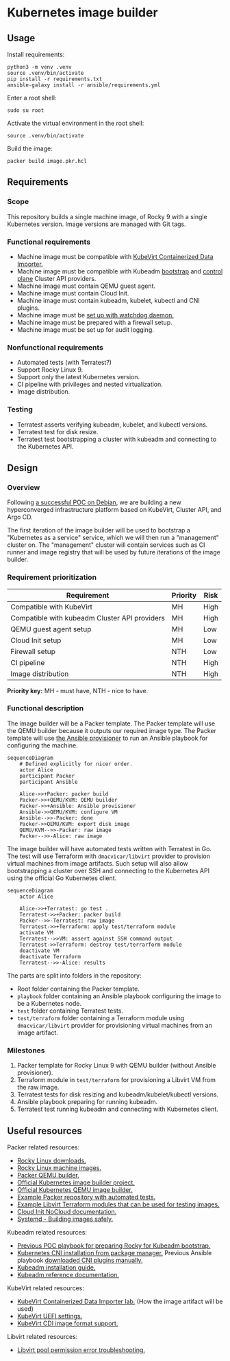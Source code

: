 # Kubernetes image builder

## Usage

Install requirements:

```
python3 -m venv .venv
source .venv/bin/activate
pip install -r requirements.txt
ansible-galaxy install -r ansible/requirements.yml
```

Enter a root shell:

```
sudo su root
```

Activate the virtual environment in the root shell:

```
source .venv/bin/activate
```

Build the image:

```
packer build image.pkr.hcl
```

## Requirements

### Scope

This repository builds a single machine image, of Rocky 9 with a single Kubernetes version.
Image versions are managed with Git tags.

### Functional requirements

- Machine image must be compatible with [KubeVirt Containerized Data Importer.](https://kubevirt.io/user-guide/operations/containerized_data_importer/)
- Machine image must be compatible with Kubeadm [bootstrap](https://github.com/kubernetes-sigs/cluster-api/tree/main/bootstrap/kubeadm) and [control plane](https://github.com/kubernetes-sigs/cluster-api/tree/main/controlplane/kubeadm) Cluster API providers.
- Machine image must contain QEMU guest agent.
- Machine image must contain Cloud Init.
- Machine image must contain kubeadm, kubelet, kubectl and CNI plugins.
- Machine image must be [set up with watchdog daemon.](https://kubevirt.io/user-guide/virtual_machines/liveness_and_readiness_probes/#defining-a-watchdog)
- Machine image must be prepared with a firewall setup.
- Machine image must be set up for audit logging.

### Nonfunctional requirements

- Automated tests (with Terratest?)
- Support Rocky Linux 9.
- Support only the latest Kubernetes version.
- CI pipeline with privileges and nested virtualization.
- Image distribution.

### Testing

- Terratest asserts verifying kubeadm, kubelet, and kubectl versions.
- Terratest test for disk resize.
- Terratest test bootstrapping a cluster with kubeadm and connecting to the Kubernetes API.

## Design

### Overview

Following [a successful POC on Debian](https://git.houseofkummer.com/Lior/terraform-libvirt),
we are building a new hyperconverged infrastructure platform based on KubeVirt, Cluster API, and Argo CD.

The first iteration of the image builder will be used to bootstrap a "Kubernetes as a service" service, which we will then run a "management" cluster on.
The "management" cluster will contain services such as CI runner and image registry that will be used by future iterations of the image builder.

### Requirement prioritization

| Requirement                                   | Priority | Risk |
| --------------------------------------------- | -------- | ---- |
| Compatible with KubeVirt                      | MH       | High |
| Compatible with kubeadm Cluster API providers | MH       | High |
| QEMU guest agent setup                        | MH       | Low  |
| Cloud Init setup                              | MH       | Low  |
| Firewall setup                                | NTH      | Low  |
| CI pipeline                                   | NTH      | High |
| Image distribution                            | NTH      | High |

**Priority key:** MH - must have, NTH - nice to have.

### Functional description

The image builder will be a Packer template.
The Packer template will use the QEMU builder because it outputs our required image type.
The Packer template will use [the Ansible provisioner](https://developer.hashicorp.com/packer/integrations/hashicorp/ansible/latest/components/provisioner/ansible) to run an Ansible playbook for configuring the machine.

```mermaid
sequenceDiagram
    # Defined explicitly for nicer order.
    actor Alice
    participant Packer
    participant Ansible

    Alice->>+Packer: packer build
    Packer->>+QEMU/KVM: QEMU builder
    Packer->>+Ansible: Ansible provisioner
    Ansible->>QEMU/KVM: configure VM
    Ansible-->>-Packer: done
    Packer->>QEMU/KVM: export disk image
    QEMU/KVM-->>-Packer: raw image
    Packer-->>-Alice: raw image
```

The image builder will have automated tests written with Terratest in Go.
The test will use Terraform with `dmacvicar/libvirt` provider to provision virtual machines from image artifacts.
Such setup will also allow bootstrapping a cluster over SSH and connecting to the Kubernetes API using the official Go Kubernetes client.

```mermaid
sequenceDiagram
    actor Alice

    Alice->>+Terratest: go test .
    Terratest->>+Packer: packer build
    Packer-->>-Terratest: raw image
    Terratest->>+Terraform: apply test/terraform module
    activate VM
    Terratest-->>VM: assert against SSH command output
    Terratest->>Terraform: destroy test/terrarform module
    deactivate VM
    deactivate Terraform
    Terratest-->>-Alice: results
```

The parts are split into folders in the repository:

- Root folder containing the Packer template.
- `playbook` folder containing an Ansible playbook configuring the image to be a Kubernetes node.
- `test` folder containing Terratest tests.
- `test/terraform` folder containing a Terraform module using `dmacvicar/libvirt` provider for provisioning virtual machines from an image artifact.

### Milestones

1. Packer template for Rocky Linux 9 with QEMU builder (without Ansible provisioner).
1. Terraform module in `test/terraform` for provisioning a Libvirt VM from the raw image.
1. Terratest tests for disk resizing and kubeadm/kubelet/kubectl versions.
1. Ansible playbook preparing for running kubeadm.
1. Terratest test running kubeadm and connecting with Kubernetes client.

## Useful resources

Packer related resources:

- [Rocky Linux downloads.](https://rockylinux.org/download)
- [Rocky Linux machine images.](https://dl.rockylinux.org/pub/rocky/9/images/x86_64)
- [Packer QEMU builder.](https://developer.hashicorp.com/packer/integrations/hashicorp/qemu/latest/components/builder/qemu)
- [Official Kubernetes image builder project.](https://github.com/kubernetes-sigs/image-builder)
- [Official Kubernetes QEMU image builder.](https://github.com/kubernetes-sigs/image-builder/tree/main/images/capi/packer/qemu)
- [Example Packer repository with automated tests.](https://git.houseofkummer.com/homelab/devops/packer-alpine)
- [Example Libvirt Terraform modules that can be used for testing images.](https://git.houseofkummer.com/Lior/terraform-libvirt-images/-/tree/main?ref_type=heads)
- [Cloud Init NoCloud documentation.](https://cloudinit.readthedocs.io/en/latest/reference/datasources/nocloud.html)
- [Systemd - Building images safely.](https://systemd.io/BUILDING_IMAGES/)

Kubeadm related resources:

- [Previous POC playbook for preparing Rocky for Kubeadm bootstrap.](https://git.houseofkummer.com/Lior/terraform-libvirt/-/blob/b7241fe100e6f6e5981ce13948d471b83d5325f3/playbook/main.yml)
- [Kubernetes CNI installation from package manager.](https://github.com/kubernetes-sigs/image-builder/blob/main/images/capi/ansible/roles/kubernetes/tasks/redhat.yml#L34) Previous Ansible playbook [downloaded CNI plugins manually.](https://git.houseofkummer.com/Lior/terraform-libvirt/-/blob/b7241fe100e6f6e5981ce13948d471b83d5325f3/playbook/main.yml#L85-102)
- [Kubeadm installation guide.](https://kubernetes.io/docs/setup/production-environment/tools/kubeadm/install-kubeadm/)
- [Kubeadm reference documentation.](https://kubernetes.io/docs/reference/setup-tools/kubeadm/)

KubeVirt related resources:

- [KubeVirt Containerized Data Importer lab.](https://kubevirt.io/labs/kubernetes/lab2.html) (How the image artifact will be used)
- [KubeVirt UEFI settings.](https://kubevirt.io/user-guide/virtual_machines/virtual_hardware/#biosuefi)
- [KubeVirt CDI image format support.](https://kubevirt.io/user-guide/operations/containerized_data_importer/#supported-image-formats)

Libvirt related resources:

- [Libvirt pool permission error troubleshooting.](https://github.com/dmacvicar/terraform-provider-libvirt/issues/978#issuecomment-1276244924)
